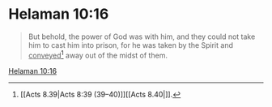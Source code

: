 # Helaman 10:16

> But behold, the power of God was with him, and they could not take him to cast him into prison, for he was taken by the Spirit and <u>conveyed</u>[^a] away out of the midst of them.

[Helaman 10:16](https://www.churchofjesuschrist.org/study/scriptures/bofm/hel/10?lang=eng&id=p16#p16)


[^a]: [[Acts 8.39|Acts 8:39 (39–40)]][[Acts 8.40|]].  
